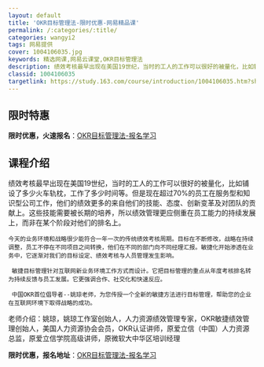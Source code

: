 ```yaml
---
layout: default
title: 'OKR目标管理法-限时优惠-网易精品课'
permalink: /:categories/:title/
categories: wangyi2
tags: 网易提供
cover: 1004106035.jpg
keywords: 精选网课,网易云课堂,OKR目标管理法
description: 绩效考核最早出现在美国19世纪，当时的工人的工作可以很好的被量化，比如铺设了多少火车轨枕，工作了多少时间等。但是现在超过
classid: 1004106035
targetlink: https://study.163.com/course/introduction/1004106035.htm?share=1&shareId=1025206652&utm_campaign=share&utm_medium=iphoneShare&utm_source=&utm_u=1025206652
---
```


## 限时特惠

**限时优惠，火速报名**：[OKR目标管理法-报名学习](https://study.163.com/course/introduction/1004106035.htm?share=1&shareId=1025206652&utm_campaign=share&utm_medium=iphoneShare&utm_source=&utm_u=1025206652)

## 课程介绍

绩效考核最早出现在美国19世纪，当时的工人的工作可以很好的被量化，比如铺设了多少火车轨枕，工作了多少时间等。但是现在超过70%的员工在服务型和知识型公司工作，他们的绩效更多的来自他们的技能、态度、创新变革及对团队的贡献上。这些技能需要被长期的培养，所以绩效管理更应侧重在员工能力的持续发展上，而非在某个阶段对他们的排名上。

    今天的业务环境和战略很少能符合一年一次的传统绩效考核周期。目标在不断修改，战略在持续调整，员工不停在不同项目之间转换，他们在不同的部门向不同经理汇报。敏捷化开始渗透在业务中，它逐渐对我们的目标设定、绩效考核与人员管理发生影响。

     敏捷目标管理针对互联网新业务环境工作方式而设计。它把目标管理的重点从年度考核排名转为持续反馈与员工发展。它更强调合作、社交化和快速反应。

     中国OKR首位倡导者--姚琼老师，为您传授一个全新的敏捷方法进行目标管理，帮助您的企业在互联网环境下取得战略的成功。

老师介绍：姚琼，姚琼工作室创始人，人力资源绩效管理专家，OKR敏捷绩效管理创始人，美国人力资源协会会员，OKR认证讲师，原爱立信（中国）人力资源总监，原爱立信学院高级讲师，原微软大中华区培训经理

**限时优惠，报名地址**：[OKR目标管理法-报名学习](https://study.163.com/course/introduction/1004106035.htm?share=1&shareId=1025206652&utm_campaign=share&utm_medium=iphoneShare&utm_source=&utm_u=1025206652)

